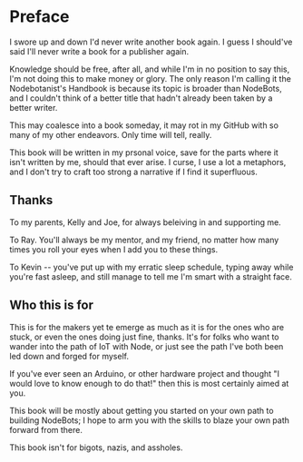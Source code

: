 # Preface

I swore up and down I'd never write another book again. I guess I should've said I'll never write a book for a publisher again.

Knowledge should be free, after all, and while I'm in no position to say this, I'm not doing this to make money or glory. The only reason I'm calling it the Nodebotanist's Handbook is because its topic is broader than NodeBots, and I couldn't think of a better title that hadn't already been taken by a better writer.

This may coalesce into a book someday, it may rot in my GitHub with so many of my other endeavors. Only time will tell, really.

This book will be written in my prsonal voice, save for the parts where it isn't written by me, should that ever arise. I curse, I use a lot a metaphors, and I don't try to craft too strong a narrative if I find it superfluous.

## Thanks

To my parents, Kelly and Joe, for always beleiving in and supporting me.

To Ray. You'll always be my mentor, and my friend, no matter how many times you roll your eyes when I add you to these things.

To Kevin -- you've put up with my erratic sleep schedule, typing away while you're fast asleep, and still manage to tell me I'm smart with a straight face.

## Who this is for

This is for the makers yet te emerge as much as it is for the ones who are stuck, or even the ones doing just fine, thanks. It's for folks who want to wander into the path of IoT with Node, or just see the path I've both been led down and forged for myself.

If you've ever seen an Arduino, or other hardware project and thought "I would love to know enough to do that!" then this is most certainly aimed at you.

This book will be mostly about getting you started on your own path to building NodeBots; I hope to arm you with the skills to blaze your own path forward from there.

This book isn't for bigots, nazis, and assholes.

